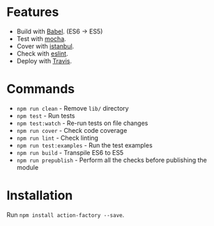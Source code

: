 

# Features
* Build with [Babel](https://babeljs.io). (ES6 -> ES5)
* Test with [mocha](https://mochajs.org).
* Cover with [istanbul](https://github.com/gotwarlost/istanbul).
* Check with [eslint](eslint.org).
* Deploy with [Travis](travis-ci.org).

# Commands
- `npm run clean` - Remove `lib/` directory
- `npm test` - Run tests
- `npm test:watch` - Re-run tests on file changes
- `npm run cover` - Check code coverage
- `npm run lint` - Check linting
- `npm run test:examples` - Run the test examples
- `npm run build` - Transpile ES6 to ES5
- `npm run prepublish` - Perform all the checks before publishing the module

# Installation
Run `npm install action-factory --save`.

